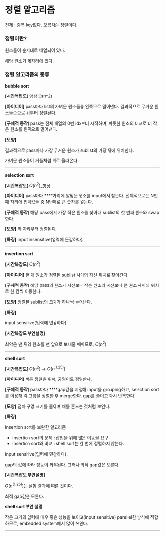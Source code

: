 # 정렬 알고리즘

전제 : 중복 key없다. 오름차순 정렬이다.

### 정렬이란?

원소들이 순서대로 배열되어 있다.

해당 원소가 제자리에 있다. 


### 정렬 알고리즘의 종류

****************************bubble sort**************************** 

**********[시간복잡도]********** 항상 O(n^2)

  **[아이디어]** pass마다 list의 가벼운 원소들을 왼쪽으로 밀어낸다. 결과적으로 무거운 원소들순으로 뒤부터 정렬된다.

  ******[구체적 동작]****** pass는 전체 배열의 0번 idx부터 시작하며, 이웃한 원소의 비교로 더 작은 원소를 왼쪽으로 밀어낸다.

  **[모양]**

  결과적으로 pass마다 가장 무거운 원소가 sublist의 가장 뒤에 위치한다.

  가벼운 원소들이 거품처럼 위로 올라온다.
	
---
****************************selection sort****************************

  **********[시간복잡도]********** $O(n^2)$_항상

  **[아이디어]** pass마다 ****자리에 알맞은 원소를 input에서 찾는다. 전체적으로는 N번째 자리에 입력값들 중 N번째로 큰 숫자를 넣는다.

  **[구체적 동작]** 해당 pass에서 가장 작은 원소를 찾아내 sublist의 첫 번째 원소와 swap한다.

  **[모양]** 앞 자리부터 정렬된다.

  ****************[특징]**************** input insensitive(입력에 둔감하다).
	
---

****************************insertion sort****************************

  **********[시간복잡도]********** $O(n^2)$

  ********************************************[아이디어]******************************************** 한 개 원소가 정렬된 sublist 사이의 자신 위치로 찾아간다. 

   **[구체적 동작]** 해당 pass의 원소가 자신보다 작은 원소와 자신보다 큰 원소 사이의 위치로 한 칸씩 이동한다.

  **[모양]** 정렬된 sublist의 크기가 하나씩 늘어난다.

  ****************[특징]**************** 

  input sensitive(입력에 민감하다).

  ****************************************************************[시간복잡도 부연설명]****************************************************************
  
  최악은 맨 뒤의 원소를 맨 앞으로 보내줄 때이므로, $O(n^2)$

---
  
********************shell sort********************

  **********[시간복잡도]********** $O(n^2)$ → $O(n^(1.25))$

  ********************************************[아이디어]******************************************** 빠른 정렬을 위해, 뭉텅이로 정렬한다.

  **[구체적 동작]** pass마다 ****gap값을 지정해 input을 grouping하고, selection sort를 이용해 각 그룹을 정렬한 후 merge한다. gap를 줄이고 다시 반복한다.

  **[모양]** 점차 구멍 크기를 줄이며 채를 흔드는 것처럼 보인다.

  ****************[특징]**************** 

  insertion sort를 보완한 알고리즘 
  
  - insertion sort의 문제 : 삽입을 위해 많은 이동을 요구
  - insertion sort와 비교 : shell sort는 한 번에 정렬하지 않는다.
  
  input sensitive(입력에 민감하다).
  
  gap의 값에 따라 성능이 좌우된다. 그러나 최적 gap값은 모른다.
  
  ****************************************************************[시간복잡도 부연설명]****************************************************************
  
  $O(n^(1.25))$는 실험 결과에 따른 것이다.
  
  최적 gap값은 모른다.

**shell sort 부연 설명**

작은 크기의 입력에 매우 좋은 성능을 보이고(input sensitive) parellel한 방식에 적합하므로, embedded system에서 많이 쓰인다.

---
